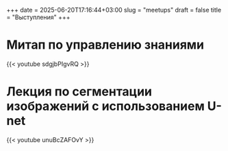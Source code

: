 +++ 
date  = 2025-06-20T17:16:44+03:00
slug  = "meetups"
draft = false
title = "Выступления"
+++

# Митап по управлению знаниями

{{< youtube sdgjbPIgvRQ >}}

# Лекция по сегментации изображений с использованием U-net

{{< youtube unuBcZAFOvY >}}

